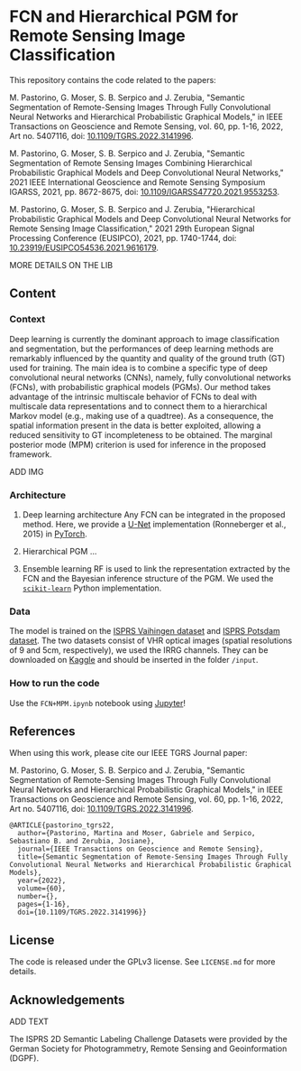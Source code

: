 # FCN and Hierarchical PGM for Remote Sensing Image Classification


This repository contains the code related to the papers:  

M. Pastorino, G. Moser, S. B. Serpico and J. Zerubia, "Semantic Segmentation of Remote-Sensing Images Through Fully Convolutional Neural Networks and Hierarchical Probabilistic Graphical Models," in IEEE Transactions on Geoscience and Remote Sensing, vol. 60, pp. 1-16, 2022, Art no. 5407116, doi: [10.1109/TGRS.2022.3141996](https://ieeexplore.ieee.org/document/9676578).

M. Pastorino, G. Moser, S. B. Serpico and J. Zerubia, "Semantic Segmentation of Remote Sensing Images Combining Hierarchical Probabilistic Graphical Models and Deep Convolutional Neural Networks," 2021 IEEE International Geoscience and Remote Sensing Symposium IGARSS, 2021, pp. 8672-8675, doi: [10.1109/IGARSS47720.2021.9553253](https://ieeexplore.ieee.org/document/9553253).

M. Pastorino, G. Moser, S. B. Serpico and J. Zerubia, "Hierarchical Probabilistic Graphical Models and Deep Convolutional Neural Networks for Remote Sensing Image Classification," 2021 29th European Signal Processing Conference (EUSIPCO), 2021, pp. 1740-1744, doi: [10.23919/EUSIPCO54536.2021.9616179](https://ieeexplore.ieee.org/document/9616179).

MORE DETAILS ON THE LIB

## Content

### Context

Deep learning is currently the dominant approach to image classification and segmentation, but the performances of deep learning methods are remarkably influenced by the quantity and quality of the ground truth (GT) used for training. The main idea is to combine a specific type of deep convolutional neural networks (CNNs), namely, fully convolutional networks (FCNs), with probabilistic graphical models (PGMs). Our method takes advantage of the intrinsic multiscale behavior of FCNs to deal with multiscale data representations and to connect them to a hierarchical Markov model (e.g., making use of a quadtree). As a consequence, the spatial information present in the data is better exploited, allowing a reduced sensitivity to GT incompleteness to be obtained. The marginal posterior mode (MPM) criterion is used for inference in the proposed framework.

ADD IMG

### Architecture

1. Deep learning architecture
  Any FCN can be integrated in the proposed method. Here, we provide a [U-Net](https://github.com/milesial/Pytorch-UNet) implementation (Ronneberger et al.,  2015) in [PyTorch](https://pytorch.org).

2. Hierarchical PGM
  ...

3. Ensemble learning
  RF is used to link the representation extracted by the FCN and the Bayesian inference structure of the PGM. We used the [`scikit-learn`](https://scikit-learn.org/stable/modules/generated/sklearn.ensemble.RandomForestClassifier.html) Python implementation.
  

### Data

The model is trained on the [ISPRS Vaihingen dataset](http://www2.isprs.org/commissions/comm3/wg4/2d-sem-label-vaihingen.html) and [ISPRS Potsdam dataset](http://www2.isprs.org/potsdam-2d-semantic-labeling.html). The two datasets consist of VHR optical images (spatial resolutions of 9 and 5cm, respectively), we used the IRRG channels. They can be downloaded on [Kaggle](https://www.kaggle.com/datasets/bkfateam/potsdamvaihingen) and should be inserted in the folder `/input`.


### How to run the code

Use the `FCN+MPM.ipynb` notebook using [Jupyter](https://jupyter.org/)!


## References

When using this work, please cite our IEEE TGRS Journal paper:

M. Pastorino, G. Moser, S. B. Serpico and J. Zerubia, "Semantic Segmentation of Remote-Sensing Images Through Fully Convolutional Neural Networks and Hierarchical Probabilistic Graphical Models," in IEEE Transactions on Geoscience and Remote Sensing, vol. 60, pp. 1-16, 2022, Art no. 5407116, doi: [10.1109/TGRS.2022.3141996](https://ieeexplore.ieee.org/document/9676578). 

```
@ARTICLE{pastorino_tgrs22,
  author={Pastorino, Martina and Moser, Gabriele and Serpico, Sebastiano B. and Zerubia, Josiane},
  journal={IEEE Transactions on Geoscience and Remote Sensing}, 
  title={Semantic Segmentation of Remote-Sensing Images Through Fully Convolutional Neural Networks and Hierarchical Probabilistic Graphical Models}, 
  year={2022},
  volume={60},
  number={},
  pages={1-16},
  doi={10.1109/TGRS.2022.3141996}}
```

## License

The code is released under the GPLv3 license. See `LICENSE.md` for more details.

## Acknowledgements

ADD TEXT

The ISPRS 2D Semantic Labeling Challenge Datasets were provided by the German Society for Photogrammetry, Remote Sensing and Geoinformation (DGPF).


